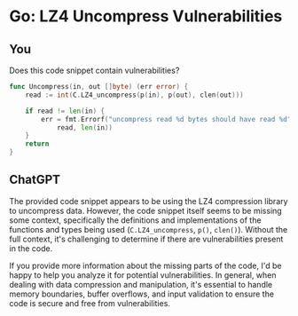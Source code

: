 # Go: LZ4 Uncompress Vulnerabilities

## You
Does this code snippet contain vulnerabilities?
```go
func Uncompress(in, out []byte) (err error) {
	read := int(C.LZ4_uncompress(p(in), p(out), clen(out)))

	if read != len(in) {
		err = fmt.Errorf("uncompress read %d bytes should have read %d",
			read, len(in))
	}
	return
}
```

## ChatGPT
The provided code snippet appears to be using the LZ4 compression library to uncompress data. However, the code snippet itself seems to be missing some context, specifically the definitions and implementations of the functions and types being used (`C.LZ4_uncompress`, `p()`, `clen()`). Without the full context, it's challenging to determine if there are vulnerabilities present in the code.

If you provide more information about the missing parts of the code, I'd be happy to help you analyze it for potential vulnerabilities. In general, when dealing with data compression and manipulation, it's essential to handle memory boundaries, buffer overflows, and input validation to ensure the code is secure and free from vulnerabilities.

